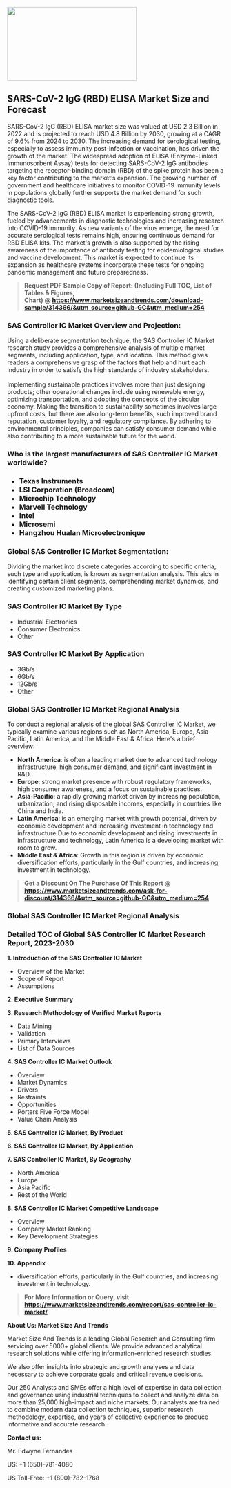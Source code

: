 <p><img class="alignnone size-medium wp-image-20088" src="https://ffe5etoiles.com/wp-content/uploads/2024/12/MST1-300x171.png" alt="" width="300" height="171" /></p><h2>SARS-CoV-2 IgG (RBD) ELISA Market Size and Forecast</h2><p>SARS-CoV-2 IgG (RBD) ELISA market size was valued at USD 2.3 Billion in 2022 and is projected to reach USD 4.8 Billion by 2030, growing at a CAGR of 9.6% from 2024 to 2030. The increasing demand for serological testing, especially to assess immunity post-infection or vaccination, has driven the growth of the market. The widespread adoption of ELISA (Enzyme-Linked Immunosorbent Assay) tests for detecting SARS-CoV-2 IgG antibodies targeting the receptor-binding domain (RBD) of the spike protein has been a key factor contributing to the market’s expansion. The growing number of government and healthcare initiatives to monitor COVID-19 immunity levels in populations globally further supports the market demand for such diagnostic tools.</p><p>The SARS-CoV-2 IgG (RBD) ELISA market is experiencing strong growth, fueled by advancements in diagnostic technologies and increasing research into COVID-19 immunity. As new variants of the virus emerge, the need for accurate serological tests remains high, ensuring continuous demand for RBD ELISA kits. The market's growth is also supported by the rising awareness of the importance of antibody testing for epidemiological studies and vaccine development. This market is expected to continue its expansion as healthcare systems incorporate these tests for ongoing pandemic management and future preparedness.</p></p><blockquote id="" class=""><strong>Request PDF Sample Copy of Report: (Including Full TOC, List of Tables &amp; Figures, Chart)&nbsp;@&nbsp;<strong><a href="https://www.marketsizeandtrends.com/download-sample/314366/&utm_source=github-GC&utm_medium=254" target="_blank">https://www.marketsizeandtrends.com/download-sample/314366/&utm_source=github-GC&utm_medium=254</a></strong></strong></blockquote><h3 id="" class="">SAS Controller IC Market&nbsp;Overview and Projection:</h3><p id="" class="">Using a deliberate segmentation technique, the SAS Controller IC Market research study provides a comprehensive analysis of multiple market segments, including application, type, and location. This method gives readers a comprehensive grasp of the factors that help and hurt each industry in order to satisfy the high standards of industry stakeholders. <br /> <br />Implementing sustainable practices involves more than just designing products; other operational changes include using renewable energy, optimizing transportation, and adopting the concepts of the circular economy. Making the transition to sustainability sometimes involves large upfront costs, but there are also long-term benefits, such improved brand reputation, customer loyalty, and regulatory compliance. By adhering to environmental principles, companies can satisfy consumer demand while also contributing to a more sustainable future for the world.</p><h3 id="" class="">Who is the largest manufacturers of&nbsp;SAS Controller IC Market worldwide?</h3><h3 class=""><p><ul><li>Texas Instruments </li><li> LSI Corporation (Broadcom) </li><li> Microchip Technology </li><li> Marvell Technology </li><li> Intel </li><li> Microsemi </li><li> Hangzhou Hualan Microelectronique</li></ul></p></h3><h3 id="" class="">Global&nbsp;SAS Controller IC Market Segmentation:</h3><p id="" class="">Dividing the market into discrete categories according to specific criteria, such type and application, is known as segmentation analysis. This aids in identifying certain client segments, comprehending market dynamics, and creating customized marketing plans.</p><h3 id="" class="">SAS Controller IC Market&nbsp;By Type</h3><p><p><ul><li>Industrial Electronics</li><li> Consumer Electronics</li><li> Other</p></li></ul></p></p><h3 id="" class="">SAS Controller IC Market&nbsp;By Application</h3><p class=""><p><ul><li>3Gb/s</li><li> 6Gb/s</li><li> 12Gb/s</li><li> Other</li></ul></p></p><h3 id="" class="">Global SAS Controller IC Market Regional Analysis</h3><p id="" class="">To conduct a regional analysis of the global SAS Controller IC Market, we typically examine various regions such as North America, Europe, Asia-Pacific, Latin America, and the Middle East &amp; Africa. Here's a brief overview:</p><ul><li><strong>North America</strong>: is often a leading market due to advanced technology infrastructure, high consumer demand, and significant investment in R&amp;D.</li><li><strong>Europe</strong>: strong market presence with robust regulatory frameworks, high consumer awareness, and a focus on sustainable practices.</li><li><strong>Asia-Pacific</strong>: a rapidly growing market driven by increasing population, urbanization, and rising disposable incomes, especially in countries like China and India.</li><li><strong>Latin America</strong>: is an emerging market with growth potential, driven by economic development and increasing investment in technology and infrastructure.Due to economic development and rising investments in infrastructure and technology, Latin America is a developing market with room to grow.</li><li><strong>Middle East &amp; Africa</strong>: Growth in this region is driven by economic diversification efforts, particularly in the Gulf countries, and increasing investment in technology.</li></ul><blockquote id="" class=""><strong>Get a Discount On The Purchase Of This Report @ <strong><a href="https://www.marketsizeandtrends.com/ask-for-discount/314366/&utm_source=github-GC&utm_medium=254" target="_blank">https://www.marketsizeandtrends.com/ask-for-discount/314366/&utm_source=github-GC&utm_medium=254</a></strong></strong></blockquote><h3 id="" class="">Global SAS Controller IC Market Regional Analysis</h3><h3 id="" class="">Detailed TOC of Global SAS Controller IC Market Research Report, 2023-2030</h3><p id="" class=""><strong>1. Introduction of the SAS Controller IC Market</strong></p><ul><li>Overview of the Market</li><li>Scope of Report</li><li>Assumptions</li></ul><p id="" class=""><strong>2. Executive Summary</strong></p><p id="" class=""><strong>3. Research Methodology of Verified Market Reports</strong></p><ul><li>Data Mining</li><li>Validation</li><li>Primary Interviews</li><li>List of Data Sources</li></ul><p id="" class=""><strong>4. SAS Controller IC Market Outlook</strong></p><ul><li>Overview</li><li>Market Dynamics</li><li>Drivers</li><li>Restraints</li><li>Opportunities</li><li>Porters Five Force Model</li><li>Value Chain Analysis</li></ul><p id="" class=""><strong>5. SAS Controller IC Market, By Product</strong></p><p id="" class=""><strong>6. SAS Controller IC Market, By Application</strong></p><p id="" class=""><strong>7. SAS Controller IC Market, By Geography</strong></p><ul><li>North America</li><li>Europe</li><li>Asia Pacific</li><li>Rest of the World</li></ul><p id="" class=""><strong>8. SAS Controller IC Market Competitive Landscape</strong></p><ul><li>Overview</li><li>Company Market Ranking</li><li>Key Development Strategies</li></ul><p id="" class=""><strong>9. Company Profiles</strong></p><p id="" class=""><strong>10. Appendix</strong></p><ul><li>diversification efforts, particularly in the Gulf countries, and increasing investment in technology.</li></ul><blockquote id="" class=""><strong>For More Information or Query, visit <strong><strong><a href="https://www.marketsizeandtrends.com/report/sas-controller-ic-market/" target="_blank">https://www.marketsizeandtrends.com/report/sas-controller-ic-market/</a></strong></strong></strong></blockquote><p id="" class=""><strong>About Us: Market Size And Trends</strong></p><p id="" class="">Market Size And Trends is a leading Global Research and Consulting firm servicing over 5000+ global clients. We provide advanced analytical research solutions while offering information-enriched research studies.</p><p id="" class="">We also offer insights into strategic and growth analyses and data necessary to achieve corporate goals and critical revenue decisions.</p><p id="" class="">Our 250 Analysts and SMEs offer a high level of expertise in data collection and governance using industrial techniques to collect and analyze data on more than 25,000 high-impact and niche markets. Our analysts are trained to combine modern data collection techniques, superior research methodology, expertise, and years of collective experience to produce informative and accurate research.</p><p id="" class=""><strong>Contact us:</strong></p><p id="" class="">Mr. Edwyne Fernandes</p><p id="" class="">US: +1 (650)-781-4080</p><p id="" class="">US Toll-Free: +1 (800)-782-1768</p>
